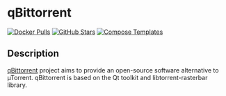 # qBittorrent

[![Docker Pulls](https://img.shields.io/docker/pulls/linuxserver/qbittorrent?style=flat-square&color=607D8B&label=docker%20pulls&logo=docker)](https://hub.docker.com/r/linuxserver/qbittorrent)
[![GitHub Stars](https://img.shields.io/github/stars/linuxserver/docker-qbittorrent?style=flat-square&color=607D8B&label=github%20stars&logo=github)](https://github.com/linuxserver/docker-qbittorrent)
[![Compose Templates](https://img.shields.io/static/v1?style=flat-square&color=607D8B&label=compose&message=templates)](https://github.com/GhostWriters/DockSTARTer/tree/master/compose/.apps/qbittorrent)

## Description

[qBittorrent](https://www.qbittorrent.org/) project aims to provide an open-source software alternative to µTorrent. qBittorrent is based on the Qt toolkit and libtorrent-rasterbar library.
